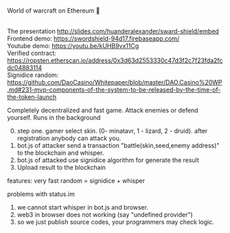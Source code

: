 World of warcraft on Ethereum :slightly_smiling_face:
<Br><Br>

The presentation http://slides.com/huanderalexander/sward-shield/embed<Br>
Frontend demo: https://swordshield-94d17.firebaseapp.com/<Br>
Youtube demo: https://youtu.be/kUHB9vx11Cg<Br>
Verified contract: https://ropsten.etherscan.io/address/0x3d63d2553330c47d3f2c7f23fda2fcdc04883114 <br>
Signidice random: https://github.com/DaoCasino/Whitepaper/blob/master/DAO.Casino%20WP.md#231-mvp-components-of-the-system-to-be-released-by-the-time-of-the-token-launch

Completely decentralized and fast game. Attack enemies or defend yourself. Runs in the background

0. step one. gamer select skin. (0- minatavr, 1 - lizard, 2 - druid). after registration anybody can attack you.
1. bot.js of attacker send a transaction "battle(skin,seed,enemy address)" to the blockchain and whisper.
3. bot.js of attacked use signidice algorithm for generate the result
4. Upload result to the blockchain 

features:
very fast random = signidice + whisper

problems with status.im
1) we cannot start whisper in bot.js and browser.
2) web3 in browser does not working (say "undefined provider")
3) so we just publish source codes, your programmers may check logic. 
